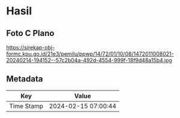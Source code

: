 # Hasil

## Foto C Plano

https://sirekap-obj-formc.kpu.go.id/21e3/pemilu/ppwp/14/72/01/10/08/1472011008021-20240214-194152--57c2b04a-492d-4554-999f-18f9d48a15b4.jpg


## Metadata

| Key        | Value               |
| ---------- | ------------------- |
| Time Stamp | 2024-02-15 07:00:44 |



